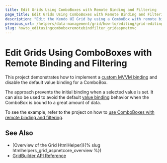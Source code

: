```yaml
---
title: Edit Grids Using ComboBoxes with Remote Binding and Filtering
page_title: Edit Grids Using ComboBoxes with Remote Binding and Filtering
description: "Edit the Kendo UI Grid by using a ComboBox with remote binding and filtering."
previous_url: /helpers/data-management/grid/how-to/editing/grid-editing-with-combobox-remote-binding-and-filtering
slug: howto_editusingcomboboxremotebindfilter_gridaspnetmvc
---
```


# Edit Grids Using ComboBoxes with Remote Binding and Filtering

This project demonstrates how to implement a [custom MVVM binding](https://docs.telerik.com/kendo-ui/framework/mvvm/overview) and disable the default value binding for a ComboBox.

The approach prevents the initial binding when a selected value is set. It can also be used to avoid the default [value binding](https://docs.telerik.com/kendo-ui/framework/mvvm/bindings/value#value-binding-of-elements-select) behavior when the ComboBox is bound to a great amount of data.

To see the example, refer to the project on how to [use ComboBoxes with remote binding and filtering](https://github.com/telerik/ui-for-aspnet-mvc-examples/tree/master/grid/grid-editing-with-combobox-remote-binding-and-filtering).

## See Also

* [Overview of the Grid HtmlHelper]({% slug htmlhelpers_grid_aspnetcore_overview %})
* [GridBuilder API Reference](https://docs.telerik.com/aspnet-mvc/api/kendo.mvc.ui.fluent/gridbuilder)
